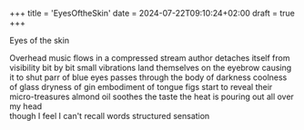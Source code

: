 +++
title = 'EyesOftheSkin'
date = 2024-07-22T09:10:24+02:00
draft = true
+++

Eyes of the skin

Overhead music flows in a compressed stream 
author detaches itself from visibility 
bit by bit small vibrations land themselves on the eyebrow 
causing it to shut 
parr of blue eyes passes through the body of darkness 
coolness of glass
dryness of gin 
embodiment of tongue 
figs start to reveal their micro-treasures 
almond oil soothes the taste
the heat is pouring out all over my head  
though I feel
I can't recall
words structured   sensation

